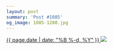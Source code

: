 ```yaml
---
layout: post
summary: 'Post #1085'
og_image: 1085-1280.jpg
---
```


<p>
 <time>
  <a href="/1085">
   {{ page.date | date: "%B %-d, %Y" }}
  </a>
 </time>
 <a href="/1085">
  <img sizes="(min-width: 700px) 50vw, calc(100vw - 2rem)" src="{{ site.assets_url }}/1085-640.jpg" srcset="{{ site.assets_url }}/1085-320.jpg 320w, {{ site.assets_url }}/1085-640.jpg 640w, {{ site.assets_url }}/1085-960.jpg 960w, {{ site.assets_url }}/1085-1280.jpg 1280w"/>
 </a>
</p>
